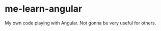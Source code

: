 me-learn-angular
================

My own code playing with Angular. Not gonna be very useful for others.
